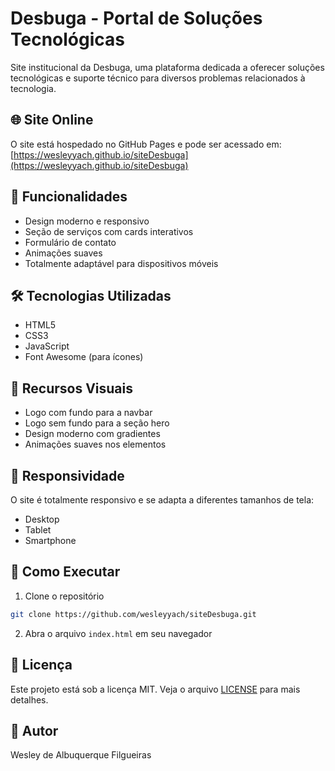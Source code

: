 # Desbuga - Portal de Soluções Tecnológicas

Site institucional da Desbuga, uma plataforma dedicada a oferecer soluções tecnológicas e suporte técnico para diversos problemas relacionados à tecnologia.

## 🌐 Site Online

O site está hospedado no GitHub Pages e pode ser acessado em:
[https://wesleyyach.github.io/siteDesbuga](https://wesleyyach.github.io/siteDesbuga)

## 🚀 Funcionalidades

- Design moderno e responsivo
- Seção de serviços com cards interativos
- Formulário de contato
- Animações suaves
- Totalmente adaptável para dispositivos móveis

## 🛠️ Tecnologias Utilizadas

- HTML5
- CSS3
- JavaScript
- Font Awesome (para ícones)

## 🎨 Recursos Visuais

- Logo com fundo para a navbar
- Logo sem fundo para a seção hero
- Design moderno com gradientes
- Animações suaves nos elementos

## 📱 Responsividade

O site é totalmente responsivo e se adapta a diferentes tamanhos de tela:
- Desktop
- Tablet
- Smartphone

## 🔧 Como Executar

1. Clone o repositório
```bash
git clone https://github.com/wesleyyach/siteDesbuga.git
```

2. Abra o arquivo `index.html` em seu navegador

## 📝 Licença

Este projeto está sob a licença MIT. Veja o arquivo [LICENSE](LICENSE) para mais detalhes.

## 🎨 Autor

Wesley de Albuquerque Filgueiras
